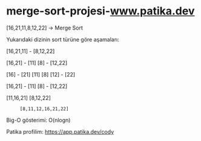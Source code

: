 # merge-sort-projesi-www.patika.dev

[16,21,11,8,12,22] -> Merge Sort

Yukarıdaki dizinin sort türüne göre aşamaları:

   [16,21,11]     -     [8,12,22]
   
 [16,21] - [11]       [8] - [12,22]
 
[16] - [21]  [11]     [8]  [12] - [22]

 [16,21] - [11]       [8] - [12,22]
 
   [11,16,21]           [8,12,22]
   
         [8,11,12,16,21,22]

Big-O gösterimi: O(nlogn)

Patika profilim: https://app.patika.dev/cody
